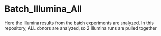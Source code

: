 # Batch_Illumina_All
Here the Illumina results from the batch experiments are analyzed. In this repository, ALL donors are analyzed, so 2 Illumina runs are pulled together
